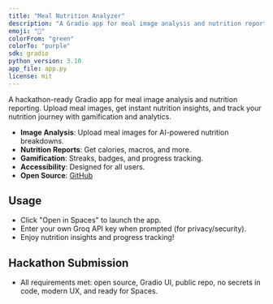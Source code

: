 ```yaml
---
title: "Meal Nutrition Analyzer"
description: "A Gradio app for meal image analysis and nutrition reporting. Upload meal images, get instant nutrition insights, and track your progress!"
emoji: "🥗"
colorFrom: "green"
colorTo: "purple"
sdk: gradio
python_version: 3.10
app_file: app.py
license: mit
---
```


A hackathon-ready Gradio app for meal image analysis and nutrition reporting. Upload meal images, get instant nutrition insights, and track your nutrition journey with gamification and analytics.

- **Image Analysis**: Upload meal images for AI-powered nutrition breakdowns.
- **Nutrition Reports**: Get calories, macros, and more.
- **Gamification**: Streaks, badges, and progress tracking.
- **Accessibility**: Designed for all users.
- **Open Source**: [GitHub](https://github.com/John2121/food4thought)

## Usage

- Click "Open in Spaces" to launch the app.
- Enter your own Groq API key when prompted (for privacy/security).
- Enjoy nutrition insights and progress tracking!

## Hackathon Submission

- All requirements met: open source, Gradio UI, public repo, no secrets in code, modern UX, and ready for Spaces.
